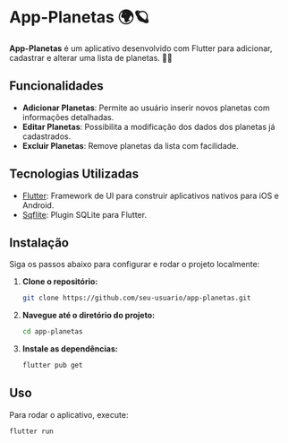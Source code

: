 # App-Planetas 🌍🪐

**App-Planetas** é um aplicativo desenvolvido com Flutter para adicionar, cadastrar e alterar uma lista de planetas. 🚀✨

## Funcionalidades
- **Adicionar Planetas**: Permite ao usuário inserir novos planetas com informações detalhadas.
- **Editar Planetas**: Possibilita a modificação dos dados dos planetas já cadastrados.
- **Excluir Planetas**: Remove planetas da lista com facilidade.

## Tecnologias Utilizadas
- [Flutter](https://flutter.dev/): Framework de UI para construir aplicativos nativos para iOS e Android.
- [Sqflite](https://pub.dev/packages/sqflite): Plugin SQLite para Flutter.

## Instalação
Siga os passos abaixo para configurar e rodar o projeto localmente:

1. **Clone o repositório:**
    ```bash
    git clone https://github.com/seu-usuario/app-planetas.git
    ```
2. **Navegue até o diretório do projeto:**
    ```bash
    cd app-planetas
    ```
3. **Instale as dependências:**
    ```bash
    flutter pub get
    ```

## Uso
Para rodar o aplicativo, execute:
```bash
flutter run
